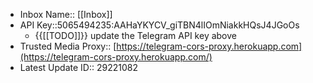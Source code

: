 - Inbox Name:: [[Inbox]]
- API Key::5065494235:AAHaYKYCV_giTBN4lIOmNiakkHQsJ4JGoOs
    - {{[[TODO]]}} update the Telegram API key above
- Trusted Media Proxy:: [https://telegram-cors-proxy.herokuapp.com](https://telegram-cors-proxy.herokuapp.com/)
- Latest Update ID:: 29221082
